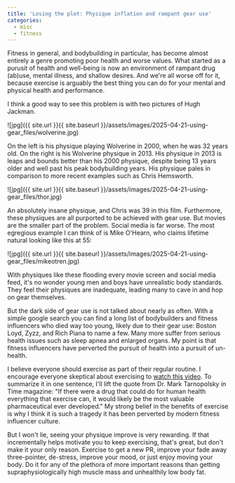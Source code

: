 ```yaml
---
title: 'Losing the plot: Physique inflation and rampant gear use'
categories:
  - misc
  - fitness
---
```


Fitness in general, and bodybuilding in particular, has become almost entirely a genre promoting poor health and worse values. What started as a purusit of health and well-being is now an environment of rampant drug (ab)use, mental illness, and shallow desires. And we're all worse off for it, because exercise is arguably the best thing you can do for your mental and physical health and performance.

I think a good way to see this problem is with two pictures of Hugh Jackman.

![jpg]({{ site.url }}{{ site.baseurl }}/assets/images/2025-04-21-using-gear_files/wolverine.jpg)

On the left is his physique playing Wolverine in 2000, when he was 32 years old. On the right is his Wolverine physique in 2013. His physique in 2013 is leaps and bounds better than his 2000 physique, despite being 13 years older and well past his peak bodybuilding years. His physique pales in comparison to more recent examples such as Chris Hemsworth.

![jpg]({{ site.url }}{{ site.baseurl }}/assets/images/2025-04-21-using-gear_files/thor.jpg)

An absolutely insane physique, and Chris was 39 in this film. Furthermore, these physiques are all purported to be achieved with gear use. But movies are the smaller part of the problem. Social media is far worse. The most egregious example I can think of is Mike O'Hearn, who claims lifetime natural looking like this at 55:

![jpg]({{ site.url }}{{ site.baseurl }}/assets/images/2025-04-21-using-gear_files/mikeotren.jpg)

With physiques like these flooding every movie screen and social media feed, it's no wonder young men and boys have unrealistic body standards. They feel their physiques are inadequate, leading many to cave in and hop on gear themselves.

But the dark side of gear use is not talked about nearly as often. With a simple google search you can find a long list of bodybuilders and fitness influencers who died way too young, likely due to their gear use: Boston Loyd, Zyzz, and Rich Piana to name a few. Many more suffer from serious health issues such as sleep apnea and enlarged organs. My point is that fitness influencers have perverted the pursuit of health into a pursuit of un-health.

I believe everyone should exercise as part of their regular routine. I encourage everyone skeptical about exercising to [watch this video](https://www.youtube.com/watch?v=DsVzKCk066g). To summarize it in one sentence, I'll lift the quote from Dr. Mark Tarnopolsky in Time magazine: "If there were a drug that could do for human health everything that exercise can, it would likely be the most valuable pharmaceutical ever developed." My strong belief in the benefits of exercise is why I think it is such a tragedy it has been perverted by modern fitness influencer culture.

But I won't lie, seeing your physique improve is very rewarding. If that incrementally helps motivate you to keep exercising, that's great, but don't make it your only reason. Exercise to get a new PR, improve your fade away three-pointer, de-stress, improve your mood, or just enjoy moving your body. Do it for any of the plethora of more important reasons than getting supraphysiologically high muscle mass and unhealthily low body fat.